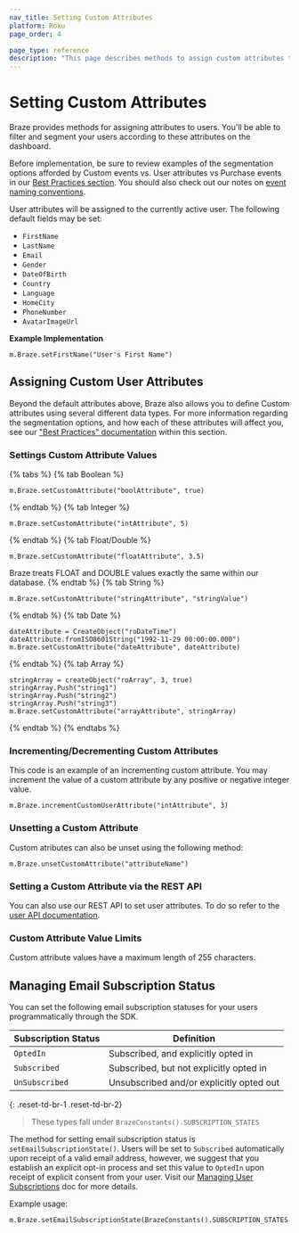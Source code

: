 ```yaml
---
nav_title: Setting Custom Attributes
platform: Roku
page_order: 4

page_type: reference
description: "This page describes methods to assign custom attributes to users via the Braze SDK."
---
```

# Setting Custom Attributes

Braze provides methods for assigning attributes to users. You'll be able to filter and segment your users according to these attributes on the dashboard.

Before implementation, be sure to review examples of the segmentation options afforded by Custom events vs. User attributes vs Purchase events in our [Best Practices section][7]. You should also check out our notes on [event naming conventions]({{site.baseurl}}/user_guide/data_and_analytics/custom_data/event_naming_conventions/).

User attributes will be assigned to the currently active user. The following default fields may be set:

- `FirstName`
- `LastName`
- `Email`
- `Gender`
- `DateOfBirth`
- `Country`
- `Language`
- `HomeCity`
- `PhoneNumber`
- `AvatarImageUrl`

**Example Implementation**

```
m.Braze.setFirstName("User's First Name")
```

## Assigning Custom User Attributes

Beyond the default attributes above, Braze also allows you to define Custom attributes using several different data types.
For more information regarding the segmentation options, and how each of these attributes will affect you, see our ["Best Practices" documentation][1] within this section.

### Settings Custom Attribute Values
{% tabs %}
{% tab Boolean %}
```
m.Braze.setCustomAttribute("boolAttribute", true)
```
{% endtab %}
{% tab Integer %}
```
m.Braze.setCustomAttribute("intAttribute", 5)
```
{% endtab %}
{% tab Float/Double %}
```
m.Braze.setCustomAttribute("floatAttribute", 3.5)
```
Braze treats FLOAT and DOUBLE values exactly the same within our database.
{% endtab %}
{% tab String %}
```
m.Braze.setCustomAttribute("stringAttribute", "stringValue")
```
{% endtab %}
{% tab Date %}
```
dateAttribute = CreateObject("roDateTime")
dateAttribute.fromISO8601String("1992-11-29 00:00:00.000")
m.Braze.setCustomAttribute("dateAttribute", dateAttribute)
```
{% endtab %}
{% tab Array %}
```
stringArray = createObject("roArray", 3, true)
stringArray.Push("string1")
stringArray.Push("string2")
stringArray.Push("string3")
m.Braze.setCustomAttribute("arrayAttribute", stringArray)
```
{% endtab %}
{% endtabs %}

### Incrementing/Decrementing Custom Attributes

This code is an example of an incrementing custom attribute. You may increment the value of a custom attribute by any positive or negative integer value.

```
m.Braze.incrementCustomUserAttribute("intAttribute", 3)
```

### Unsetting a Custom Attribute

Custom atributes can also be unset using the following method:

```
m.Braze.unsetCustomAttribute("attributeName")
```

### Setting a Custom Attribute via the REST API

You can also use our REST API to set user attributes. To do so refer to the [user API documentation][4].

### Custom Attribute Value Limits

Custom attribute values have a maximum length of 255 characters.

## Managing Email Subscription Status

You can set the following email subscription statuses for your users programmatically through the SDK.

| Subscription Status | Definition |
| ------------------- | ---------- |
| `OptedIn` | Subscribed, and explicitly opted in |
| `Subscribed` | Subscribed, but not explicitly opted in |
| `UnSubscribed` | Unsubscribed and/or explicitly opted out |
{: .reset-td-br-1 .reset-td-br-2}

>  These types fall under `BrazeConstants().SUBSCRIPTION_STATES`

The method for setting email subscription status is `setEmailSubscriptionState()`. Users will be set to `Subscribed` automatically upon receipt of a valid email address, however, we suggest that you establish an explicit opt-in process and set this value to `OptedIn` upon receipt of explicit consent from your user. Visit our [Managing User Subscriptions][10] doc for more details.

Example usage:
```
m.Braze.setEmailSubscriptionState(BrazeConstants().SUBSCRIPTION_STATES.OPTED_IN)
```

[1]: {{site.baseurl}}/developer_guide/platform_integration_guides/roku/analytics/setting_user_ids/#user-id-integration-best-practices--notes
[4]: {{site.baseurl}}/developer_guide/rest_api/user_data/#user-data
[7]: {{site.baseurl}}/developer_guide/platform_wide/analytics_overview/#user-data-collection
[10]: {{site.baseurl}}/user_guide/message_building_by_channel/email/managing_user_subscriptions/#managing-user-subscriptions
